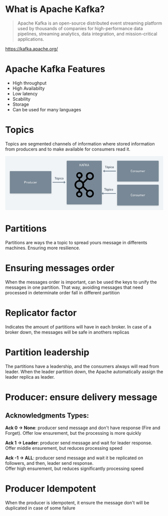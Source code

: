 # What is Apache Kafka?
> Apache Kafka is an open-source distributed event streaming platform used by thousands of companies for high-performance data pipelines, streaming analytics, data integration, and mission-critical applications.

https://kafka.apache.org/

# Apache Kafka Features
- High throughput
- High Availabilty
- Low latency
- Scability
- Storage
- Can be used for many languages

# Topics
Topics are segmented channels of information where stored information from producers and to make available for consumers read it.

![](./images/topics.png)

# Partitions
Partitions are ways the a topic to spread yours message in differents machines. Ensuring more resilience.


# Ensuring messages order
When the messages order is important, can be used the keys to unify the messages in one partition. That way, avoiding messages that need processed in determinate order fall in different partition

# Replicator factor
Indicates the amount of partitions will have in each broker. In case of a broker down, the messages will be safe in anothers replicas

# Partition leadership
The partitions have a leadership, and the consumers always will read from leader. When the leader partition down, the Apache automatically assign the leader replica as leader.

# Producer: ensure delivery message

## Acknowledgments Types:
**Ack 0 -> None**: producer send message and don't have response (Fire and Forget). 
Offer low ensurement, but the processing is more quickly

**Ack 1 -> Leader**: producer send message and wait for leader response.  
Offer middle ensurement, but reduces processing speed

**Ack -1 -> ALL**: producer send message and wait it be replicated on followers, and then, leader send response.  
Offer high ensurement, but reduces significantly processing speed

# Producer Idempotent
When the producer is idempotent, it ensure the message don't will be duplicated in case of some failure

